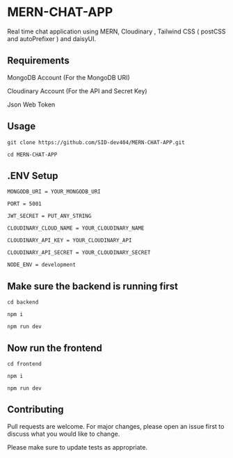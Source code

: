 # MERN-CHAT-APP

Real time chat application using MERN, Cloudinary , Tailwind CSS ( postCSS and autoPrefixer ) and daisyUI.

## Requirements 

MongoDB Account (For the MongoDB URI)

Cloudinary Account (For the API and Secret Key)

Json Web Token

## Usage

```
git clone https://github.com/SID-dev404/MERN-CHAT-APP.git

cd MERN-CHAT-APP
```
## .ENV Setup
```
MONGODB_URI = YOUR_MONGODB_URI

PORT = 5001

JWT_SECRET = PUT_ANY_STRING 

CLOUDINARY_CLOUD_NAME = YOUR_CLOUDINARY_NAME

CLOUDINARY_API_KEY = YOUR_CLOUDINARY_API

CLOUDINARY_API_SECRET = YOUR_CLOUDINARY_SECRET 

NODE_ENV = development
```

## Make sure the backend is running first
```
cd backend 

npm i

npm run dev
```
## Now run the frontend
```
cd frontend

npm i

npm run dev
```
## Contributing

Pull requests are welcome. For major changes, please open an issue first
to discuss what you would like to change.

Please make sure to update tests as appropriate.
